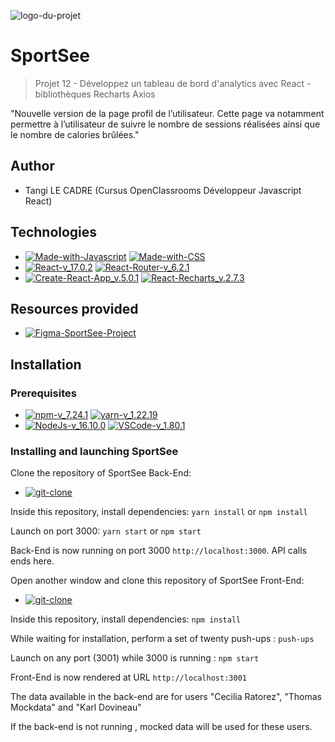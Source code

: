 ![logo-du-projet](/sportsee/src/assets/logo.png)

# SportSee

> Projet 12 - Développez un tableau de bord d'analytics avec React - bibliothèques Recharts Axios

"Nouvelle version de la page profil de l’utilisateur. 
Cette page va notamment permettre à l’utilisateur de suivre le nombre de sessions réalisées ainsi que le nombre de calories brûlées."



## Author

- Tangi LE CADRE  (Cursus OpenClassrooms Développeur Javascript React)

## Technologies

- [![Made-with-Javascript](https://img.shields.io/badge/Made%20with-Javascript-green?style&logo=javascript)](https://developer.mozilla.org/fr/docs/Web/JavaScript)
  [![Made-with-CSS](https://img.shields.io/badge/Made%20with-CSS-pink?style&logo=css3)](https://github.com/topics/css)
- [![React-v_17.0.2](https://img.shields.io/badge/React-v_17.24.1-blue?style&logo=react)](https://fr.reactjs.org/)
  [![React-Router-v_6.2.1](https://img.shields.io/badge/React_Router-v_6.2.1-yellow?style&logo=react)](https://reactrouter.com/docs/en/v6)
- [![Create-React-App_v.5.0.1](https://img.shields.io/badge/Create%20React%20App-v.5.0.1-purple?style&logo=react)](https://github.com/facebook/create-react-app)
  [![React-Recharts_v.2.7.3](https://img.shields.io/badge/React_Recharts-v_2.7.3-teal?style&logo=react)](https://www.npmjs.com/package/recharts)

## Resources provided

- [![Figma-SportSee-Project](https://img.shields.io/badge/Figma-SportSee-red?style&logo=figma)](https://www.figma.com/file/BMomGVZqLZb811mDMShpLu/UI-design-Sportify-FR?node-id=0%3A1)

## Installation

### Prerequisites

- [![npm-v_7.24.1](https://img.shields.io/badge/npm-v_7.24.1-orange?style&logo=npm)](https://docs.npmjs.com/)
[![yarn-v_1.22.19](https://img.shields.io/badge/yarn-v_1.22.19-teal?style&logo=yarn)](https://classic.yarnpkg.com/en/docs/usage)
- [![NodeJs-v_16.10.0](https://img.shields.io/badge/NodeJs-v_16.10.0-red?style&logo=nodedotjs)](https://nodejs.org/en/docs/)
[![VSCode-v_1.80.1](https://img.shields.io/badge/VSCode-v_1.80.1-black?style&logo=visual-studio-code)](https://code.visualstudio.com/download)

### Installing and launching SportSee

Clone the repository of SportSee Back-End:

- [![git-clone](https://img.shields.io/badge/Git%20clone-BackEnd%20SportSee-pink?style&logo=github)](https://github.com/OpenClassrooms-Student-Center/P9-front-end-dashboard)

Inside this repository, install dependencies: `yarn install` or `npm install`

Launch on port 3000: `yarn start` or `npm start`

Back-End is now running on port 3000 `http://localhost:3000`. API calls ends here.

Open another window and clone this repository of SportSee Front-End:

- [![git-clone](https://img.shields.io/badge/Git%20clone-Project%20SportSee-red?style&logo=github)](https://github.com/TangiLC/P12-SportSee.git)

Inside this repository, install dependencies: `npm install`

While waiting for installation, perform a set of twenty push-ups : `push-ups`

Launch on any port (3001) while 3000 is running : `npm start`

Front-End is now rendered at URL `http://localhost:3001`

The data available in the back-end are for users "Cecilia Ratorez", "Thomas Mockdata" and "Karl Dovineau"

If the back-end is not running , mocked data will be used for these users.


